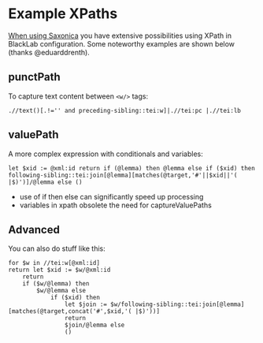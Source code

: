 # Example XPaths

[When using Saxonica](/guide/how-to-configure-indexing.md#xpath-support-level) you have extensive possibilities using XPath in BlackLab configuration. Some noteworthy examples are shown below (thanks @eduarddrenth).

## punctPath

To capture text content between `<w/>` tags:

`.//text()[.!='' and preceding-sibling::tei:w]|.//tei:pc |.//tei:lb`

## valuePath

A more complex expression with conditionals and variables:

`let $xid := @xml:id return if (@lemma) then @lemma else if ($xid) then following-sibling::tei:join[@lemma][matches(@target,'#'||$xid||'( |$)')]/@lemma else ()`

- use of if then else can significantly speed up processing
- variables in xpath obsolete the need for captureValuePaths

## Advanced

You can also do stuff like this:

```xpath
for $w in //tei:w[@xml:id]
return let $xid := $w/@xml:id
    return 
    if ($w/@lemma) then
        $w/@lemma else
            if ($xid) then
                let $join := $w/following-sibling::tei:join[@lemma][matches(@target,concat('#',$xid,'( |$)'))]
                return
                $join/@lemma else
                ()
```
